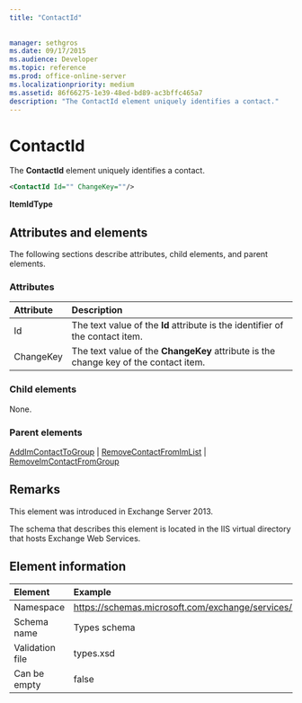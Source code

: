 ```yaml
---
title: "ContactId"
 
 
manager: sethgros
ms.date: 09/17/2015
ms.audience: Developer
ms.topic: reference
ms.prod: office-online-server
ms.localizationpriority: medium
ms.assetid: 86f66275-1e39-48ed-bd89-ac3bffc465a7
description: "The ContactId element uniquely identifies a contact."
---
```


# ContactId

The **ContactId** element uniquely identifies a contact. 
  
```XML
<ContactId Id="" ChangeKey=""/>
```

 **ItemIdType**
## Attributes and elements

The following sections describe attributes, child elements, and parent elements.
  
### Attributes

|**Attribute**|**Description**|
|:-----|:-----|
|Id  <br/> |The text value of the **Id** attribute is the identifier of the contact item.  <br/> |
|ChangeKey  <br/> |The text value of the **ChangeKey** attribute is the change key of the contact item.  <br/> |
   
### Child elements

None.
  
### Parent elements

[AddImContactToGroup](addimcontacttogroup.md) | [RemoveContactFromImList](removecontactfromimlist.md) | [RemoveImContactFromGroup](removeimcontactfromgroup.md)
  
## Remarks

This element was introduced in Exchange Server 2013.
  
The schema that describes this element is located in the IIS virtual directory that hosts Exchange Web Services.
  
## Element information

| Element | Example |
|:-----|:-----|
|Namespace  <br/> |https://schemas.microsoft.com/exchange/services/2006/types  <br/> |
|Schema name  <br/> |Types schema  <br/> |
|Validation file  <br/> |types.xsd  <br/> |
|Can be empty  <br/> |false  <br/> |
   

